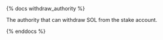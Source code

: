 {% docs withdraw_authority %}

The authority that can withdraw SOL from the stake account.

{% enddocs %}